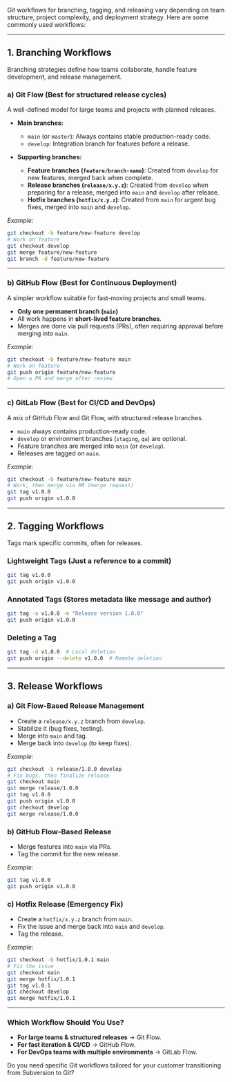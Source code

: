 Git workflows for branching, tagging, and releasing vary depending on team structure, project complexity, and deployment strategy. Here are some commonly used workflows:

---

## **1. Branching Workflows**
Branching strategies define how teams collaborate, handle feature development, and release management.

### **a) Git Flow** (Best for structured release cycles)
A well-defined model for large teams and projects with planned releases.

- **Main branches:**
    - `main` (or `master`): Always contains stable production-ready code.
    - `develop`: Integration branch for features before a release.

- **Supporting branches:**
    - **Feature branches (`feature/branch-name`)**: Created from `develop` for new features, merged back when complete.
    - **Release branches (`release/x.y.z`)**: Created from `develop` when preparing for a release, merged into `main` and `develop` after release.
    - **Hotfix branches (`hotfix/x.y.z`)**: Created from `main` for urgent bug fixes, merged into `main` and `develop`.

_Example:_
```sh
git checkout -b feature/new-feature develop
# Work on feature
git checkout develop
git merge feature/new-feature
git branch -d feature/new-feature
```

---

### **b) GitHub Flow** (Best for Continuous Deployment)
A simpler workflow suitable for fast-moving projects and small teams.

- **Only one permanent branch (`main`)**
- All work happens in **short-lived feature branches**.
- Merges are done via pull requests (PRs), often requiring approval before merging into `main`.

_Example:_
```sh
git checkout -b feature/new-feature main
# Work on feature
git push origin feature/new-feature
# Open a PR and merge after review
```

---

### **c) GitLab Flow** (Best for CI/CD and DevOps)
A mix of GitHub Flow and Git Flow, with structured release branches.

- `main` always contains production-ready code.
- `develop` or environment branches (`staging`, `qa`) are optional.
- Feature branches are merged into `main` (or `develop`).
- Releases are tagged on `main`.

_Example:_
```sh
git checkout -b feature/new-feature main
# Work, then merge via MR (merge request)
git tag v1.0.0
git push origin v1.0.0
```

---

## **2. Tagging Workflows**
Tags mark specific commits, often for releases.

### **Lightweight Tags** (Just a reference to a commit)
```sh
git tag v1.0.0
git push origin v1.0.0
```

### **Annotated Tags** (Stores metadata like message and author)
```sh
git tag -a v1.0.0 -m "Release version 1.0.0"
git push origin v1.0.0
```

### **Deleting a Tag**
```sh
git tag -d v1.0.0  # Local deletion
git push origin --delete v1.0.0  # Remote deletion
```

---

## **3. Release Workflows**
### **a) Git Flow-Based Release Management**
- Create a `release/x.y.z` branch from `develop`.
- Stabilize it (bug fixes, testing).
- Merge into `main` and tag.
- Merge back into `develop` (to keep fixes).

_Example:_
```sh
git checkout -b release/1.0.0 develop
# Fix bugs, then finalize release
git checkout main
git merge release/1.0.0
git tag v1.0.0
git push origin v1.0.0
git checkout develop
git merge release/1.0.0
```

### **b) GitHub Flow-Based Release**
- Merge features into `main` via PRs.
- Tag the commit for the new release.

_Example:_
```sh
git tag v1.0.0
git push origin v1.0.0
```

### **c) Hotfix Release (Emergency Fix)**
- Create a `hotfix/x.y.z` branch from `main`.
- Fix the issue and merge back into `main` and `develop`.
- Tag the release.

_Example:_
```sh
git checkout -b hotfix/1.0.1 main
# Fix the issue
git checkout main
git merge hotfix/1.0.1
git tag v1.0.1
git checkout develop
git merge hotfix/1.0.1
```

---

### **Which Workflow Should You Use?**
- **For large teams & structured releases** → Git Flow.
- **For fast iteration & CI/CD** → GitHub Flow.
- **For DevOps teams with multiple environments** → GitLab Flow.

Do you need specific Git workflows tailored for your customer transitioning from Subversion to Git?